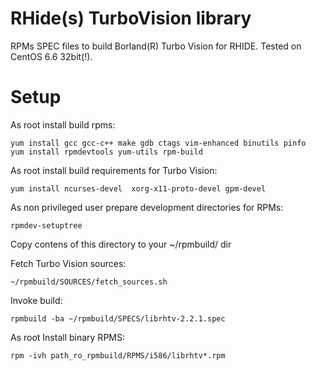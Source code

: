 RHide(s) TurboVision library
============================

RPMs SPEC files to build Borland(R) Turbo Vision for RHIDE.
Tested on CentOS 6.6 32bit(!).

Setup
=====

As root install build rpms:

	yum install gcc gcc-c++ make gdb ctags vim-enhanced binutils pinfo
	yum install rpmdevtools yum-utils rpm-build 

As root install build requirements for Turbo Vision:

	yum install ncurses-devel  xorg-x11-proto-devel gpm-devel

As non privileged user prepare development directories for RPMs:

	rpmdev-setuptree

Copy contens of this directory to your ~/rpmbuild/ dir

Fetch Turbo Vision sources:

	~/rpmbuild/SOURCES/fetch_sources.sh


Invoke build:

	rpmbuild -ba ~/rpmbuild/SPECS/librhtv-2.2.1.spec


As root Install binary RPMS:

	rpm -ivh path_ro_rpmbuild/RPMS/i586/librhtv*.rpm


